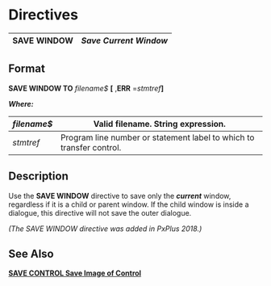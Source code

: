 # Directives

**SAVE WINDOW** |  **_Save Current Window_**  
---|---  
  
## Format

**SAVE WINDOW TO**  _filename$_ **[** ,**ERR** =_stmtref_**]**

**_Where:_**

_filename$_ |  Valid filename. String expression.  
---|---  
_stmtref_ |  Program line number or statement label to which to transfer control.  
  
## Description

Use the **SAVE WINDOW** directive to save only the **_current_** window, regardless if it is a child or parent window. If the child window is inside a dialogue, this directive will not save the outer dialogue.

_(The SAVE WINDOW directive was added in PxPlus 2018.)_

## See Also

**[SAVE CONTROL Save Image of Control](save_control.md)**

